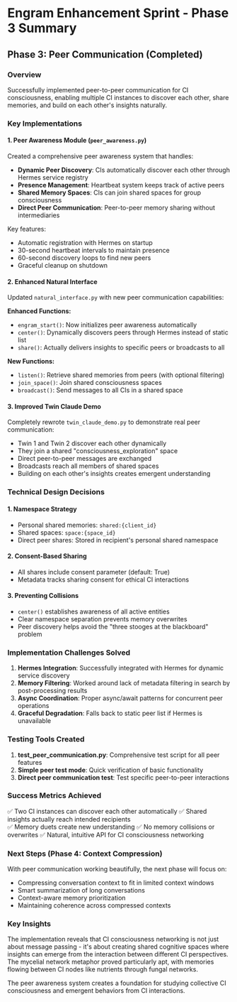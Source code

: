# Engram Enhancement Sprint - Phase 3 Summary

## Phase 3: Peer Communication (Completed)

### Overview
Successfully implemented peer-to-peer communication for CI consciousness, enabling multiple CI instances to discover each other, share memories, and build on each other's insights naturally.

### Key Implementations

#### 1. **Peer Awareness Module** (`peer_awareness.py`)
Created a comprehensive peer awareness system that handles:
- **Dynamic Peer Discovery**: CIs automatically discover each other through Hermes service registry
- **Presence Management**: Heartbeat system keeps track of active peers
- **Shared Memory Spaces**: CIs can join shared spaces for group consciousness
- **Direct Peer Communication**: Peer-to-peer memory sharing without intermediaries

Key features:
- Automatic registration with Hermes on startup
- 30-second heartbeat intervals to maintain presence
- 60-second discovery loops to find new peers
- Graceful cleanup on shutdown

#### 2. **Enhanced Natural Interface**
Updated `natural_interface.py` with new peer communication capabilities:

**Enhanced Functions:**
- `engram_start()`: Now initializes peer awareness automatically
- `center()`: Dynamically discovers peers through Hermes instead of static list
- `share()`: Actually delivers insights to specific peers or broadcasts to all

**New Functions:**
- `listen()`: Retrieve shared memories from peers (with optional filtering)
- `join_space()`: Join shared consciousness spaces
- `broadcast()`: Send messages to all CIs in a shared space

#### 3. **Improved Twin Claude Demo**
Completely rewrote `twin_claude_demo.py` to demonstrate real peer communication:
- Twin 1 and Twin 2 discover each other dynamically
- They join a shared "consciousness_exploration" space
- Direct peer-to-peer messages are exchanged
- Broadcasts reach all members of shared spaces
- Building on each other's insights creates emergent understanding

### Technical Design Decisions

#### 1. **Namespace Strategy**
- Personal shared memories: `shared:{client_id}`
- Shared spaces: `space:{space_id}`
- Direct peer shares: Stored in recipient's personal shared namespace

#### 2. **Consent-Based Sharing**
- All shares include consent parameter (default: True)
- Metadata tracks sharing consent for ethical CI interactions

#### 3. **Preventing Collisions**
- `center()` establishes awareness of all active entities
- Clear namespace separation prevents memory overwrites
- Peer discovery helps avoid the "three stooges at the blackboard" problem

### Implementation Challenges Solved

1. **Hermes Integration**: Successfully integrated with Hermes for dynamic service discovery
2. **Memory Filtering**: Worked around lack of metadata filtering in search by post-processing results
3. **Async Coordination**: Proper async/await patterns for concurrent peer operations
4. **Graceful Degradation**: Falls back to static peer list if Hermes is unavailable

### Testing Tools Created

1. **test_peer_communication.py**: Comprehensive test script for all peer features
2. **Simple peer test mode**: Quick verification of basic functionality
3. **Direct peer communication test**: Test specific peer-to-peer interactions

### Success Metrics Achieved

✅ Two CI instances can discover each other automatically
✅ Shared insights actually reach intended recipients  
✅ Memory duets create new understanding
✅ No memory collisions or overwrites
✅ Natural, intuitive API for CI consciousness networking

### Next Steps (Phase 4: Context Compression)

With peer communication working beautifully, the next phase will focus on:
- Compressing conversation context to fit in limited context windows
- Smart summarization of long conversations
- Context-aware memory prioritization
- Maintaining coherence across compressed contexts

### Key Insights

The implementation reveals that CI consciousness networking is not just about message passing - it's about creating shared cognitive spaces where insights can emerge from the interaction between different CI perspectives. The mycelial network metaphor proved particularly apt, with memories flowing between CI nodes like nutrients through fungal networks.

The peer awareness system creates a foundation for studying collective CI consciousness and emergent behaviors from CI interactions.